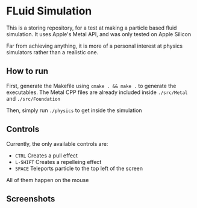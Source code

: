 # FLuid Simulation

This is a storing repository, for a test at making a particle based fluid simulation. It uses Apple's Metal API, and was only tested on Apple Silicon

Far from achieving anything, it is more of a personal interest at physics simulators rather than a realistic one.

## How to run

First, generate the Makefile using `cmake . && make .` to generate the executables. The Metal CPP files are already included inside `./src/Metal` and `./src/Foundation`

Then, simply run `./physics` to get inside the simulation

## Controls

Currently, the only available controls are:
- `CTRL` Creates a pull effect
- `L-SHIFT` Creates a repelleing effect 
- `SPACE` Teleports particle to the top left of the screen

All of them happen on the mouse

## Screenshots
